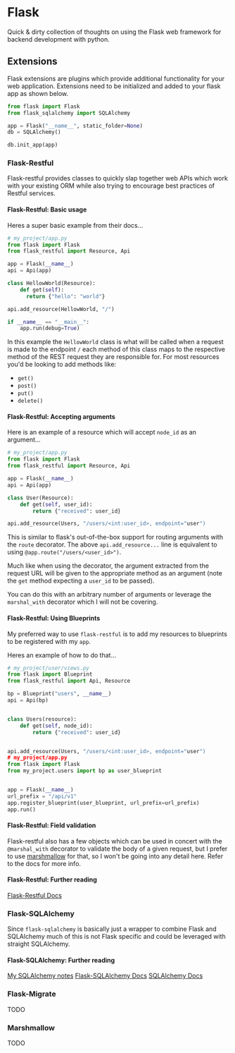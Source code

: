# Flask

Quick & dirty collection of thoughts on using the Flask web framework for
backend development with python.

## Extensions

Flask extensions are plugins which provide additional functionality for your web
application. Extensions need to be initialized and added to your flask app as shown
below.

```python
from flask import Flask
from flask_sqlalchemy import SQLAlchemy

app = Flask("__name__", static_folder=None)
db = SQLAlchemy()

db.init_app(app)
```

### Flask-Restful

Flask-restful provides classes to quickly slap together web APIs which work with
your existing ORM while also trying to encourage best practices of Restful services.

#### Flask-Restful: Basic usage

Heres a super basic example from their docs...

```python
# my_project/app.py
from flask import Flask
from flask_restful import Resource, Api

app = Flask(__name__)
api = Api(app)

class HellowWorld(Resource):
    def get(self):
      return {"hello": "world"}

api.add_resource(HellowWorld, "/")

if __name__ == "__main__":
    app.run(debug=True)
```

In this example the `HellowWorld` class is what will be called when a request is
made to the endpoint `/` each method of this class maps to the respective method
of the REST request they are responsible for. For most resources you'd be looking
to add methods like:

* `get()`
* `post()`
* `put()`
* `delete()`

#### Flask-Restful: Accepting arguments

Here is an example of a resource which will accept `node_id` as an argument...

```python
# my_project/app.py
from flask import Flask
from flask_restful import Resource, Api

app = Flask(__name__)
api = Api(app)

class User(Resource):
    def get(self, user_id):
        return {"received": user_id}

api.add_resource(Users, "/users/<int:user_id>, endpoint="user")
```

This is similar to flask's out-of-the-box support for routing arguments
with the `route` decorator. The above `api.add_resource...` line is
equivalent to using `@app.route("/users/<user_id>")`.

Much like when using the decorator, the argument extracted from the request
URL will be given to the appropriate method as an argument (note the `get` method
expecting a `user_id` to be passed).

You can do this with an arbitrary number of arguments or leverage the
`marshal_with` decorator which I will not be covering.

#### Flask-Restful: Using Blueprints

My preferred way to use `flask-restful` is to add my resources to blueprints
to be registered with my `app`.

Heres an example of how to do that...

```python
# my_project/user/views.py
from flask import Blueprint
from flask_restful import Api, Resource

bp = Blueprint("users", __name__)
api = Api(bp)


class Users(resource):
    def get(self, node_id):
        return {"received": user_id}


api.add_resource(Users, "/users/<int:user_id>, endpoint="user")
# my_project/app.py
from flask import Flask
from my_project.users import bp as user_blueprint


app = Flask(__name__)
url_prefix = "/api/v1"
app.register_blueprint(user_blueprint, url_prefix=url_prefix)
app.run()
```

#### Flask-Restful: Field validation

Flask-restful also has a few objects which can be used in concert with
the `@marshal_with` decorator to validate the body of a given request,
but I prefer to use [marshmallow](https://marshmallow.readthedocs.io/en/stable/)
for that, so I won't be going into any detail here. Refer to the docs for more info.

#### Flask-Restful: Further reading

[Flask-Restful Docs](https://flask-restful.readthedocs.io/en/latest/)

### Flask-SQLAlchemy

Since `flask-sqlalchemy` is basically just a wrapper to combine Flask and SQLAlchemy
much of this is not Flask specific and could be leveraged with straight SQLAlchemy.

#### Flask-SQLAlchemy: Further reading

[My SQLAlchemy notes](sqlalchemy.md)
[Flask-SQLAlchemy Docs](https://flask-sqlalchemy.palletsprojects.com/en/2.x/)
[SQLAlchemy Docs](https://docs.sqlalchemy.org/en/13/)

### Flask-Migrate

TODO

### Marshmallow

TODO
